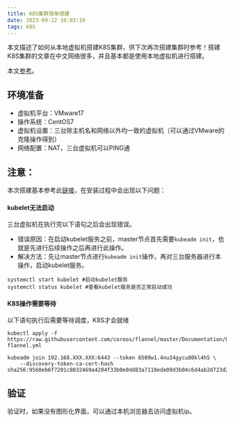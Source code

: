 ```yaml
---
title: K8S集群简单搭建
date: 2023-09-22 16:03:19
tags: K8S
---
```


本文描述了如何从本地虚拟机搭建K8S集群，供下次再次搭建集群时参考！搭建K8S集群的文章在中文网络很多，并且基本都是使用本地虚拟机进行搭建。

本文[参考](https://blog.csdn.net/qq_45617555/article/details/130395158)。

## 环境准备
- 虚拟机平台：VMware17
- 操作系统：CentOS7
- 虚拟机设置：三台除主机名和网络以外均一致的虚拟机（可以通过VMware的克隆操作得到）
- 网络配置：NAT，三台虚拟机可以PING通

## 注意：
本次搭建基本参考此[链接](https://blog.csdn.net/qq_45617555/article/details/130395158)，在安装过程中会出现以下问题：

#### kubelet无法启动

三台虚拟机在执行完以下语句之后会出现错误。
- 错误原因：在启动kubelet服务之前，master节点首先需要`kubeadm init`，也就是先进行后续操作之后再进行此操作。
- 解决方法：先让master节点进行`kubeadm init`操作，再对三台服务器进行本操作，启动kubelet服务。

```
systemctl start kubelet #启动kubelet服务 
systemctl status kubelet #查看kubelet服务是否正常启动成功
```

#### K8S操作需要等待
以下语句执行后需要等待调度，K8S才会就绪
```
kubectl apply -f https://raw.githubusercontent.com/coreos/flannel/master/Documentation/kube-flannel.yml 

kubeadm join 192.168.XXX.XXX:6443 --token 6509w1.4nu34gycu80kl4h5 \
    --discovery-token-ca-cert-hash sha256:9560eb6f7201c8032469a4204f33b0e0dd83a7118ede09d3b04c6d4ab2d723d2

```

## 验证
验证时，如果没有图形化界面，可以通过本机浏览器去访问虚拟机ip。